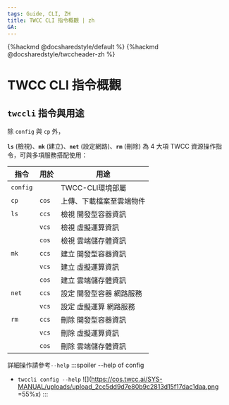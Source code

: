 ```yaml
---
tags: Guide, CLI, ZH
title: TWCC CLI 指令概觀 | zh
GA:
---
```


{%hackmd @docsharedstyle/default %}
{%hackmd @docsharedstyle/twccheader-zh %}

# TWCC CLI 指令概觀

## `twccli` 指令與用途

除 `config` 與 `cp` 外，

**`ls`** (檢視)、**`mk`** (建立)、**`net`** (設定網路)、**`rm`** (刪除) 為 4 大項 TWCC 資源操作指令，可與多項服務搭配使用： 


|指令|用於|用途|
|--|--|--|
|`config`||TWCC-CLI環境部屬|
|`cp`|`cos`|上傳、下載檔案至雲端物件|
|`ls`|`ccs`|檢視 開發型容器資訊|
||`vcs`|檢視 虛擬運算資訊|
||`cos`|檢視 雲端儲存體資訊|
|`mk`|`ccs`|建立 開發型容器資訊|
||`vcs`|建立 虛擬運算資訊|
||`cos`|建立 雲端儲存體資訊|
|`net`|`ccs`|設定 開發型容器 網路服務|
||`vcs`|設定 虛擬運算 網路服務|
|`rm`|`ccs`|刪除 開發型容器資訊|
||`vcs`|刪除 虛擬運算資訊|
||`cos`|刪除 雲端儲存體資訊|

詳細操作請參考`--help`
:::spoiler --help of config 
- `twccli config --help`
![](https://cos.twcc.ai/SYS-MANUAL/uploads/upload_2cc5dd9d7e80b9c2813d15f17dac1daa.png =55%x)
:::